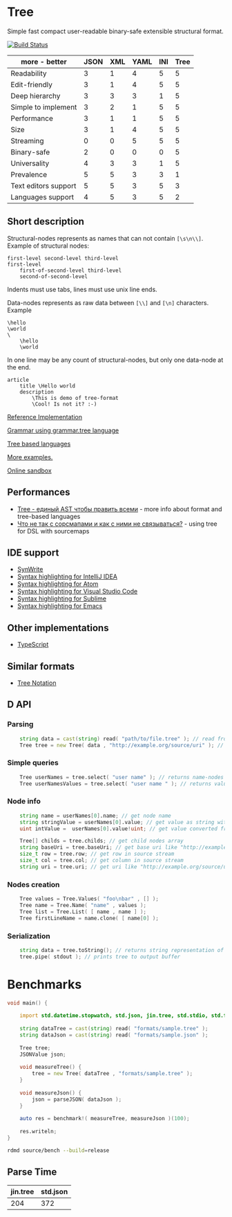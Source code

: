 # Tree
Simple fast compact user-readable binary-safe extensible structural format.

[![Build Status](https://travis-ci.org/nin-jin/tree.d.svg?branch=master)](https://travis-ci.org/nin-jin/tree.d)

more - better                      | JSON | XML | YAML | INI | Tree
-----------------------------------|------|-----|------|-----|-----
Readability                        |  3   |  1  |  4   |  5  |  5
Edit-friendly                      |  3   |  1  |  4   |  5  |  5
Deep hierarchy                     |  3   |  3  |  3   |  1  |  5
Simple to implement                |  3   |  2  |  1   |  5  |  5
Performance                        |  3   |  1  |  1   |  5  |  5
Size                               |  3   |  1  |  4   |  5  |  5
Streaming                          |  0   |  0  |  5   |  5  |  5
Binary-safe                        |  2   |  0  |  0   |  0  |  5
Universality                       |  4   |  3  |  3   |  1  |  5
Prevalence                         |  5   |  5  |  3   |  3  |  1
Text editors support               |  5   |  5  |  3   |  5  |  3
Languages support                  |  4   |  5  |  3   |  5  |  2

## Short description

Structural-nodes represents as names that can not contain `[\s\n\\]`. Example of structural nodes:

```tree
first-level second-level third-level
first-level
	first-of-second-level third-level
	second-of-second-level
```

Indents must use tabs, lines must use unix line ends.

Data-nodes represents as raw data between `[\\]` and `[\n]` characters. Example

```tree
\hello
\world
\
	\hello
	\world
```

In one line may be any count of structural-nodes, but only one data-node at the end. 

```tree
article
	title \Hello world
	description
		\This is demo of tree-format
		\Cool! Is not it? :-)
```

[Reference Implementation](https://github.com/hyoo-ru/mam_mol/tree/master/tree2)

[Grammar using grammar.tree language](https://github.com/nin-jin/tree.d/wiki/grammar.tree)

[Tree based languages](https://github.com/nin-jin/tree.d/wiki/Tree-based-languages)

[More examples.](./examples/)

[Online sandbox](https://tree.hyoo.ru/)

## Performances

- [Tree - единый AST чтобы править всеми](https://github.com/nin-jin/slides/tree/master/tree) - more info about format and tree-based languages
- [Что не так с сорсмапами и как с ними не связываться?](https://github.com/nin-jin/slides/tree/master/sourcemap) - using tree for DSL with sourcemaps

## IDE support

* [SynWrite](http://www.uvviewsoft.com/synwrite/)
* [Syntax highlighting for IntelliJ IDEA](https://plugins.jetbrains.com/plugin/7459)
* [Syntax highlighting for Atom](https://github.com/nin-jin/atom-language-tree)
* [Syntax highlighting for Visual Studio Code](https://github.com/nin-jin/vscode-language-tree)
* [Syntax highlighting for Sublime](https://github.com/yurybikuzin/Smol-sublime)
* [Syntax highlighting for Emacs](https://github.com/osv/mol-tree-mode)

## Other implementations

* [TypeScript](https://github.com/eigenmethod/mol/tree/master/tree2)

## Similar formats

- [Tree Notation](https://github.com/treenotation/faq.treenotation.org)

## D API

### Parsing

```d
    string data = cast(string) read( "path/to/file.tree" ); // read from file
    Tree tree = new Tree( data , "http://example.org/source/uri" ); // parse to tree
```

### Simple queries

```d
    Tree userNames = tree.select( "user name" ); // returns name-nodes
    Tree userNamesValues = tree.select( "user name " ); // returns value-nodes
```

### Node info

```d
    string name = userNames[0].name; // get node name
    string stringValue = userNames[0].value; // get value as string with "\n" as delimiter
    uint intValue =  userNames[0].value!uint; // get value converted from string to another type

    Tree[] childs = tree.childs; // get child nodes array
    string baseUri = tree.baseUri; // get base uri like "http://example.org/source/uri"
    size_t row = tree.row; // get row in source stream
    size_t col = tree.col; // get column in source stream
    string uri = tree.uri; // get uri like "http://example.org/source/uri#3:2"
```

### Nodes creation

```d
	Tree values = Tree.Values( "foo\nbar" , [] );
	Tree name = Tree.Name( "name" , values );
	Tree list = Tree.List( [ name , name ] );
	Tree firstLineName = name.clone( [ name[0] );
```

### Serialization

```d
    string data = tree.toString(); // returns string representation of tree
    tree.pipe( stdout ); // prints tree to output buffer
```

# Benchmarks

```d
void main() {
	
	import std.datetime.stopwatch, std.json, jin.tree, std.stdio, std.file;
	
	string dataTree = cast(string) read( "formats/sample.tree" );
	string dataJson = cast(string) read( "formats/sample.json" );
	
	Tree tree;
	JSONValue json;
	
	void measureTree() {
    	tree = new Tree( dataTree , "formats/sample.tree" );
	}
	
	void measureJson() {
    	json = parseJSON( dataJson );
	}
	
	auto res = benchmark!( measureTree, measureJson )(100);
	
	res.writeln;
}
```

```sh
rdmd source/bench --build=release
```

## Parse Time

| jin.tree | std.json
|----------|---------
| 204      | 372

